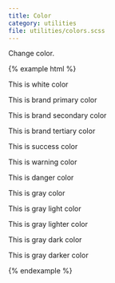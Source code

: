 ```yaml
---
title: Color
category: utilities
file: utilities/colors.scss
---
```


Change color.

{% example html %}
<p class='color-white bg-black'>This is white color</p>
<p class='color-primary'>This is brand primary color</p>
<p class='color-secondary'>This is brand secondary color</p>
<p class='color-tertiary'>This is brand tertiary color</p>
<p class='color-success'>This is success color</p>
<p class='color-warning'>This is warning color</p>
<p class='color-danger'>This is danger color</p>
<p class='color-gray'>This is gray color</p>
<p class='color-grayLight'>This is gray light color</p>
<p class='color-grayLighter'>This is gray lighter color</p>
<p class='color-grayDark'>This is gray dark color</p>
<p class='color-grayDarker'>This is gray darker color</p>
{% endexample %}
